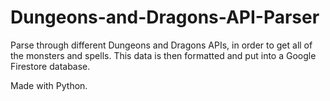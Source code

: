 # Dungeons-and-Dragons-API-Parser
Parse through different Dungeons and Dragons APIs, in order to get all of the monsters and spells. This data is then formatted and put into a Google Firestore database. 

Made with Python.
